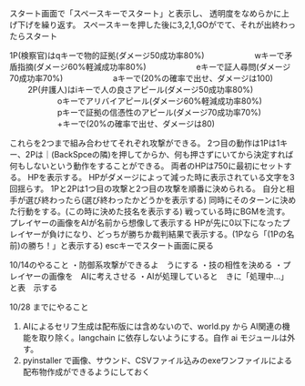 スタート画面で「スペースキーでスタート」と表示し、
透明度をなめらかに上げ下げを繰り返す。
スペースキーを押した後に3,2,1,GOがでて、それが出終わったらスタート

1P(検察官)はqキーで物的証拠(ダメージ50成功率80%)
　　　　　　wキーで矛盾指摘(ダメージ60%軽減成功率80%)
　　　　　　eキーで証人尋問(ダメージ70成功率70%)
　　　　　　aキーで(20%の確率で出せ、ダメージは100)
　　
2P(弁護人)はiキーで人の良さアピール(ダメージ50成功率80%)
　　　　　　oキーでアリバイアピール(ダメージ60%軽減成功率80%)
　　　　　　pキーで証拠の信憑性のアピール(ダメージ70成功率70%)
　　　　　　+キーで(20%の確率で出せ、ダメージは80)

これらを2つまで組み合わせてそれぞれ攻撃ができる。
2つ目の動作は1Pは1キー、2Pは｜(BackSpceの隣)を押してからか、何も押さずにいてから決定すれば何もしないという動作をすることができる。
両者のHPは750に最初にセットする。
HPを表示する。
HPがダメージによって減った時に表示されている文字を3回揺らす。
1Pと2Pは1つ目の攻撃と2つ目の攻撃を順番に決められる。
自分と相手が選び終わったら(選び終わったかどうかを表示する)
同時にそのターンに決めた行動をする。(この時に決めた技名を表示する)
戦っている時にBGMを流す。
プレイヤーの画像をAIが名前から想像して表示する
HPが先に0以下になったプレイヤーが負けになり、どっちが勝ちか裁判結果で表示する。(1Pなら「(1Pの名前)の勝ち！」と表示する)
escキーでスタート画面に戻る

10/14のやること
・防御系攻撃ができるよ　うにする
・技の相性を決める
・プレイヤーの画像を　AIに考えさせる
・AIが処理していると　きに「処理中…」と表　示する


10/28 までにやること
1. AIによるセリフ生成は配布版には含めないので、world.py から AI関連の機能を取り除く。langchain に依存しないようにする。自作 ai モジュールは外す。
1. pyinstaller で画像、サウンド、CSVファイル込みのexeワンファイルによる配布物作成ができるようにしておく